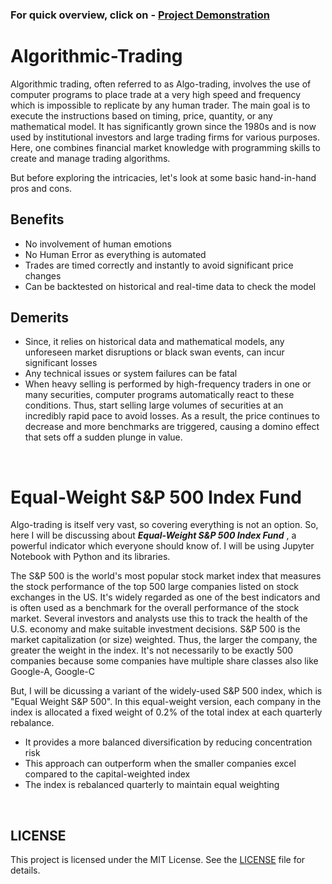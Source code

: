 ### For quick overview, click on - <a href="https://youtu.be/l4mfS_mQlGM">Project Demonstration</a>

# Algorithmic-Trading

Algorithmic trading, often referred to as Algo-trading, involves the use of computer programs to place trade at a very high speed and frequency which is impossible to replicate by any human trader. The main goal is to execute the instructions based on timing, price, quantity, or any mathematical model. It has significantly grown since the 1980s and is now used by institutional investors and large trading firms for various purposes. Here, one combines financial market knowledge with programming skills to create and manage trading algorithms.

But before exploring the intricacies, let's look at some basic hand-in-hand pros and cons.

## Benefits 
- No involvement of human emotions
- No Human Error as everything is automated
- Trades are timed correctly and instantly to avoid significant price changes
- Can be backtested on historical and real-time data to check the model

## Demerits 
- Since, it relies on historical data and mathematical models, any unforeseen market disruptions or black swan events, can incur significant losses
- Any technical issues or system failures can be fatal
- When heavy selling is performed by high-frequency traders in one or many securities, computer programs automatically react to these conditions. Thus, start selling large volumes of securities at an incredibly       rapid pace to avoid losses. As a result, the price continues to decrease and more benchmarks are triggered, causing a domino effect that sets off a sudden plunge in value.

<br>

# Equal-Weight S&P 500 Index Fund
Algo-trading is itself very vast, so covering everything is not an option. So, here I will be discussing about ***Equal-Weight S&P 500 Index Fund*** , a powerful indicator which everyone should know of.
I will be using Jupyter Notebook with Python and its libraries. 

The S&P 500 is the world's most popular stock market index that measures the stock performance of the top 500 large companies listed on stock exchanges in the US. It's widely regarded as one of the best indicators and is often used as a benchmark for the overall performance of the stock market. Several investors and analysts use this to track the health of the U.S. economy and make suitable investment decisions.
S&P 500 is the market capitalization (or size) weighted. Thus, the larger the company, the greater the weight in the index. It's not necessarily to be exactly 500 companies because some companies have multiple share classes also like Google-A, Google-C

But, I will be dicussing a variant of the widely-used S&P 500 index, which is "Equal Weight S&P 500". In this equal-weight version, each company in the index is allocated a fixed weight of 0.2% of the total index at each quarterly rebalance. 
- It provides a more balanced diversification by reducing concentration risk
- This approach can outperform when the smaller companies excel compared to the capital-weighted index
- The index is rebalanced quarterly to maintain equal weighting
  
<br>

## LICENSE
This project is licensed under the MIT License. See the [LICENSE](/LICENSE) file for details.
